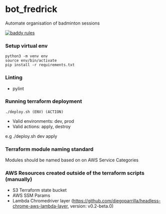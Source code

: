 # bot_fredrick
Automate organisation of badminton sessions

<a href="https://imgflip.com/gif/6uyj7q"><img src="https://imgflip.com/gif/6uyj7q.gif" title="baddy rules"/></a>

### Setup virtual env
```
python3 -m venv env
source env/bin/activate
pip install -r requirements.txt
```

### Linting
- pylint

### Running terraform deployment
```
./deploy.sh (ENV) (ACTION)
```
- Valid environments: dev, prod
- Valid actions: apply, destroy

e.g ./deploy.sh dev apply

### Terraform module naming standard

Modules should be named based on on AWS Service Categories

### AWS Resources created outside of the terraform scripts (manually)
- S3 Terraform state bucket
- AWS SSM Params
- Lambda Chromedriver layer (https://github.com/diegoparrilla/headless-chrome-aws-lambda-layer, version: v0.2-beta.0)
